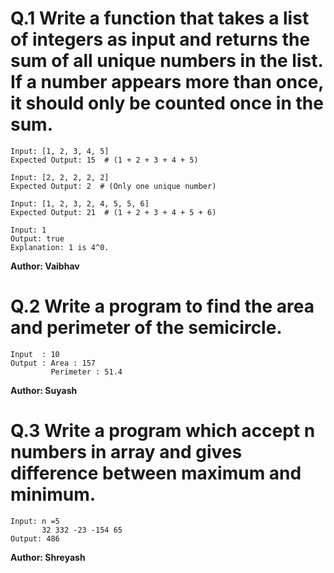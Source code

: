 # Q.1 Write a function that takes a list of integers as input and returns the sum of all unique numbers in the list. If a number appears more than once, it should only be counted once in the sum.
```
Input: [1, 2, 3, 4, 5]
Expected Output: 15  # (1 + 2 + 3 + 4 + 5)

Input: [2, 2, 2, 2, 2]
Expected Output: 2  # (Only one unique number)

Input: [1, 2, 3, 2, 4, 5, 5, 6]
Expected Output: 21  # (1 + 2 + 3 + 4 + 5 + 6)

Input: 1
Output: true
Explanation: 1 is 4^0.
```
**Author: Vaibhav**

# Q.2 Write a program to find the area and perimeter of the semicircle.
```
Input  : 10
Output : Area : 157
         Perimeter : 51.4
```
**Author: Suyash**

# Q.3 Write  a program which accept n numbers in array and gives difference between maximum and minimum.
```
Input: n =5
       32 332 -23 -154 65
Output: 486

```
**Author: Shreyash**
